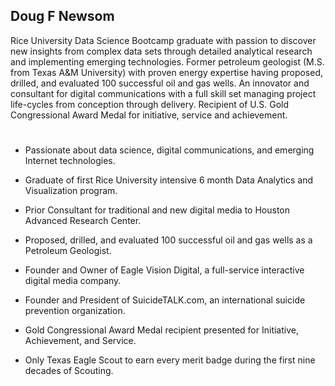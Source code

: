 ## Doug F Newsom

Rice University Data Science Bootcamp graduate with passion to discover new insights from complex data sets through detailed analytical research and implementing emerging technologies.  Former petroleum geologist (M.S. from Texas A&M University) with proven energy expertise having proposed, drilled, and evaluated 100 successful oil and gas wells.  An innovator and consultant for digital communications with a full skill set managing project life-cycles from conception through delivery.  Recipient of U.S. Gold Congressional Award Medal for initiative, service and achievement.

#

* Passionate about data science, digital communications, and emerging Internet technologies.

* Graduate of first Rice University intensive 6 month Data Analytics and Visualization program.

* Prior Consultant for traditional and new digital media to Houston Advanced Research Center.

* Proposed, drilled, and evaluated 100 successful oil and gas wells as a Petroleum Geologist.

* Founder and Owner of Eagle Vision Digital, a full-service interactive digital media company.

* Founder and President of SuicideTALK.com, an international suicide prevention organization.

* Gold Congressional Award Medal recipient presented for Initiative, Achievement, and Service.

* Only Texas Eagle Scout to earn every merit badge during the first nine decades of Scouting.
